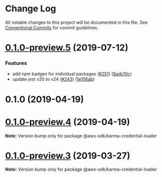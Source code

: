 # Change Log

All notable changes to this project will be documented in this file.
See [Conventional Commits](https://conventionalcommits.org) for commit guidelines.

# [0.1.0-preview.5](https://github.com/aws/aws-sdk-js-v3/compare/@aws-sdk/karma-credential-loader@0.1.0-preview.3...@aws-sdk/karma-credential-loader@0.1.0-preview.5) (2019-07-12)


### Features

* add npm badges for individual packages ([#251](https://github.com/aws/aws-sdk-js-v3/issues/251)) ([8adc10c](https://github.com/aws/aws-sdk-js-v3/commit/8adc10c))
* update jest v20 to v24 ([#243](https://github.com/aws/aws-sdk-js-v3/issues/243)) ([1e156ab](https://github.com/aws/aws-sdk-js-v3/commit/1e156ab))



# 0.1.0 (2019-04-19)





# [0.1.0-preview.4](https://github.com/aws/aws-sdk-js-v3/compare/@aws-sdk/karma-credential-loader@0.1.0-preview.3...@aws-sdk/karma-credential-loader@0.1.0-preview.4) (2019-04-19)

**Note:** Version bump only for package @aws-sdk/karma-credential-loader

# [0.1.0-preview.3](https://github.com/aws/aws-sdk-js-v3/compare/@aws-sdk/karma-credential-loader@0.1.0-preview.2...@aws-sdk/karma-credential-loader@0.1.0-preview.3) (2019-03-27)

**Note:** Version bump only for package @aws-sdk/karma-credential-loader
